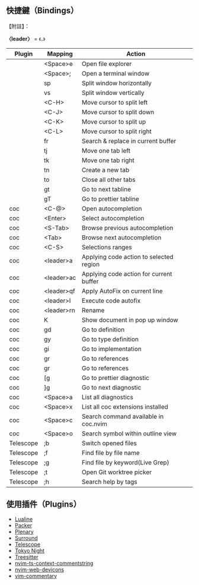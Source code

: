 ## 快捷鍵（Bindings）

【附註】：

**〈leader〉** = `《，》`

| Plugin    | Mapping      | Action                                  |
| --------- | ------------ | --------------------------------------- |
|           | \<Space\>e   | Open file explorer                      |
|           | \<Space\>;   | Open a terminal window                  |
|           | sp           | Split window horizontally               |
|           | vs           | Split window vertically                 |
|           | \<C-H\>      | Move cursor to split left               |
|           | \<C-J\>      | Move cursor to split down               |
|           | \<C-K\>      | Move cursor to split up                 |
|           | \<C-L\>      | Move cursor to split right              |
|           | fr           | Search & replace in current buffer      |
|           | tj           | Move one tab left                       |
|           | tk           | Move one tab right                      |
|           | tn           | Create a new tab                        |
|           | to           | Close all other tabs                    |
|           | gt           | Go to next tabline                      |
|           | gT           | Go to prettier tabline                  |
| coc       | \<C-@\>      | Open autocompletion                     |
| coc       | \<Enter\>    | Select autocompletion                   |
| coc       | \<S-Tab\>    | Browse previous autocompletion          |
| coc       | \<Tab\>      | Browse next autocompletion              |
| coc       | \<C-S\>      | Selections ranges                       |
| coc       | \<leader\>a  | Applying code action to selected region |
| coc       | \<leader\>ac | Applying code action for current buffer |
| coc       | \<leader\>qf | Apply AutoFix on current line           |
| coc       | \<leader\>l  | Execute code autofix                    |
| coc       | \<leader\>rn | Rename                                  |
| coc       | K            | Show document in pop up window          |
| coc       | gd           | Go to definition                        |
| coc       | gy           | Go to type definition                   |
| coc       | gi           | Go to implementation                    |
| coc       | gr           | Go to references                        |
| coc       | gr           | Go to references                        |
| coc       | [g           | Go to prettier diagnostic               |
| coc       | ]g           | Go to next diagnostic                   |
| coc       | \<Space\>a   | List all diagnostics                    |
| coc       | \<Space\>x   | List all coc extensions installed       |
| coc       | \<Space\>c   | Search command available in coc.nvim    |
| coc       | \<Space\>o   | Search symbol within outline view       |
| Telescope | ;b           | Switch opened files                     |
| Telescope | ;f           | Find file by file name                  |
| Telescope | ;g           | Find file by keyword(Live Grep)         |
| Telescope | ;t           | Open Git worktree picker                |
| Telescope | ;h           | Search help by tags                     |

## 使用插件（Plugins）

- [Lualine](https://github.com/nvim-lualine/lualine.nvim)
- [Packer](https://github.com/wbthomason/packer.nvim)
- [Plenary](https://github.com/nvim-lua/plenary.nvim)
- [Surround](https://github.com/blackCauldron7/surround.nvim)
- [Telescope](https://github.com/nvim-telescope/telescope.nvim)
- [Tokyo Night](https://github.com/folke/tokyonight.nvim)
- [Treesitter](https://github.com/nvim-treesitter/nvim-treesitter)
- [nvim-ts-context-commentstring](https://github.com/JoosepAlviste/nvim-ts-context-commentstring)
- [nvim-web-devicons](https://github.com/kyazdani42/nvim-web-devicons)
- [vim-commentary](https://github.com/tpope/vim-commentary/)
